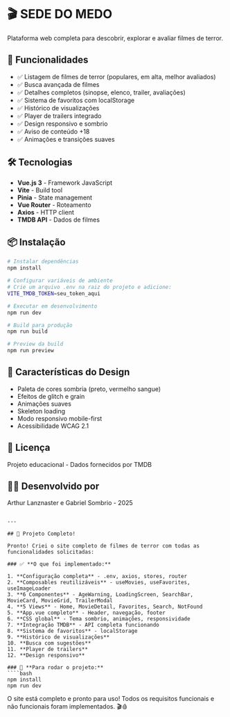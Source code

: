 # 🎬 SEDE DO MEDO

Plataforma web completa para descobrir, explorar e avaliar filmes de terror.

## 🚀 Funcionalidades

- ✅ Listagem de filmes de terror (populares, em alta, melhor avaliados)
- ✅ Busca avançada de filmes
- ✅ Detalhes completos (sinopse, elenco, trailer, avaliações)
- ✅ Sistema de favoritos com localStorage
- ✅ Histórico de visualizações
- ✅ Player de trailers integrado
- ✅ Design responsivo e sombrio
- ✅ Aviso de conteúdo +18
- ✅ Animações e transições suaves

## 🛠️ Tecnologias

- **Vue.js 3** - Framework JavaScript
- **Vite** - Build tool
- **Pinia** - State management
- **Vue Router** - Roteamento
- **Axios** - HTTP client
- **TMDB API** - Dados de filmes

## 📦 Instalação
```bash
# Instalar dependências
npm install

# Configurar variáveis de ambiente
# Crie um arquivo .env na raiz do projeto e adicione:
VITE_TMDB_TOKEN=seu_token_aqui

# Executar em desenvolvimento
npm run dev

# Build para produção
npm run build

# Preview da build
npm run preview
```

## 🎨 Características do Design

- Paleta de cores sombria (preto, vermelho sangue)
- Efeitos de glitch e grain
- Animações suaves
- Skeleton loading
- Modo responsivo mobile-first
- Acessibilidade WCAG 2.1

## 📝 Licença

Projeto educacional - Dados fornecidos por TMDB

## 👨‍💻 Desenvolvido por

Arthur Lanznaster e Gabriel Sombrio - 2025
````

---

## 🎉 Projeto Completo!

Pronto! Criei o site completo de filmes de terror com todas as funcionalidades solicitadas:

### ✅ **O que foi implementado:**

1. **Configuração completa** - .env, axios, stores, router
2. **Composables reutilizáveis** - useMovies, useFavorites, useImageLoader
3. **6 Componentes** - AgeWarning, LoadingScreen, SearchBar, MovieCard, MovieGrid, TrailerModal
4. **5 Views** - Home, MovieDetail, Favorites, Search, NotFound
5. **App.vue completo** - Header, navegação, footer
6. **CSS global** - Tema sombrio, animações, responsividade
7. **Integração TMDB** - API completa funcionando
8. **Sistema de favoritos** - localStorage
9. **Histórico de visualizações**
10. **Busca com sugestões**
11. **Player de trailers**
12. **Design responsivo**

### 🚀 **Para rodar o projeto:**
````bash
npm install
npm run dev
````

O site está completo e pronto para uso! Todos os requisitos funcionais e não funcionais foram implementados. 🎬🩸